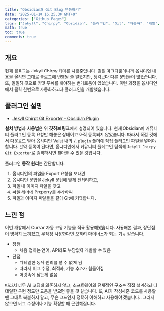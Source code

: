 ```yaml
---
title: "Obsidian과 Git Blog 연동하기"
date: "2025-01-10 16.25.30 GMT+9"
categories: ["Github Pages"]
tags: ["Jekyll", "Chirpy", "Obsidian", "플러그인", "Git", "자동화", "개발", "AI 코딩"]
math: true
toc: true
comments: true
---
```


## 개요

현재 블로그는 Jekyll Chirpy 테마를 사용중입니다. 같은 마크다운이니까 옵시디언 내용을 올리면 그대로 블로그에 반영될 줄 알았지만, 생각보다 다른 문법들이 많았습니다. 또, 일일히 깃으로 커밋 푸쉬를 해야하는 번거로움이 있었습니다. 이런 과정을 옵시디언에서 클릭 한번으로 자동화하고자 플러그인을 개발했습니다.

## 플러그인 설명

- [Jekyll Chirpt Git Exporter - Obsidian Plugin](https://github.com/qlsjtmek2/jekyll-chirpy-git-exporter)

**설치 방법**과 **사용법**은 위 **깃허브 링크**에서 설명되어 있습니다. 현재 Obsidian에 커뮤니티 플러그인 등록 요청만 해놓은 상태이고 아직 등록되지 않았습니다. 따라서 직접 깃에서 다운로드 받아 옵시디언 Valut 내의 `/.plugin` 폴더에 직접 플러그인 파일을 넣어야 합니다. 만약 등록이 된다면, 옵시디언에서 커뮤니티 플러그인 탐색에 `Jekyll Chirpy Git Exporter`로 검색하시면 찾아볼 수 있을 것입니다.

플러그인 **동작 원리**는 간단합니다.

1. 옵시디언의 파일을 Export 요청을 보내면
2. 옵시디언 문법을 Jekyll 문법에 맞게 전처리하고,
3. 파일 내 이미지 파일을 찾고,
4. 파일 헤더에 Property를 추가하여
5. 파일과 이미지 파일들을 같이 Git에 커밋합니다.

## 느낀 점

이번 개발에서 Cursor 자동 코딩 기능을 적극 활용해봤습니다. 사용해본 결과, 장단점이 명확히 느껴졌고, 무작정 사용한다면 오히려 마이너스가 되는 기능 같습니다.

- 장점
	- 처음 접하는 언어, API라도 부담없이 개발할 수 있음
- 단점
	- 디테일한 동작 원리를 알 수 없게 됨
	- 따라서 버그 수정, 최적화, 기능 추가가 힘들어짐
	- 머릿속에 남는게 없음

따라서 너무 AI 코딩에 의존하지 않고, 소프트웨어의 전체적인 구조는 직접 설계하되 디테일한 구현 정도만 도움을 받으면 좋을 것 같습니다. 또, AI가 작성해준 코드를 사용할 땐 그대로 복붙하지 말고, 무슨 코드인지 정확히 이해하고 사용해야 겠습니다.. 그러지 않으면 버그 수정이나 기능 확장할 때 곤란해집니다.